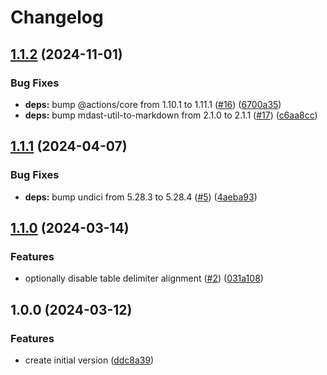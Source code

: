 # Changelog

## [1.1.2](https://github.com/parkerbxyz/json-to-markdown-table/compare/v1.1.1...v1.1.2) (2024-11-01)


### Bug Fixes

* **deps:** bump @actions/core from 1.10.1 to 1.11.1 ([#16](https://github.com/parkerbxyz/json-to-markdown-table/issues/16)) ([6700a35](https://github.com/parkerbxyz/json-to-markdown-table/commit/6700a357c0d879f60c501f0de9316d2440b8d250))
* **deps:** bump mdast-util-to-markdown from 2.1.0 to 2.1.1 ([#17](https://github.com/parkerbxyz/json-to-markdown-table/issues/17)) ([c6aa8cc](https://github.com/parkerbxyz/json-to-markdown-table/commit/c6aa8cc44f74536cc9a8426244f414f85d1694aa))

## [1.1.1](https://github.com/parkerbxyz/json-to-markdown-table/compare/v1.1.0...v1.1.1) (2024-04-07)


### Bug Fixes

* **deps:** bump undici from 5.28.3 to 5.28.4 ([#5](https://github.com/parkerbxyz/json-to-markdown-table/issues/5)) ([4aeba93](https://github.com/parkerbxyz/json-to-markdown-table/commit/4aeba93a046e82a9bbb7397f5028cb54f39ea14e))

## [1.1.0](https://github.com/parkerbxyz/json-to-markdown-table/compare/v1.0.0...v1.1.0) (2024-03-14)


### Features

* optionally disable table delimiter alignment ([#2](https://github.com/parkerbxyz/json-to-markdown-table/issues/2)) ([031a108](https://github.com/parkerbxyz/json-to-markdown-table/commit/031a1089d650c249a5866652b96df6e7f2e9cac5))

## 1.0.0 (2024-03-12)


### Features

* create initial version ([ddc8a39](https://github.com/parkerbxyz/json-to-markdown-table/commit/ddc8a39a1a8a895c9da13fdee56528ec82ed4ccb))
